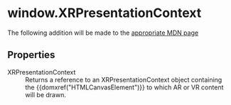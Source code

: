 # window.XRPresentationContext

The following addition will be made to the [appropriate MDN page](https://developer.mozilla.org/en-US/docs/Web/API/Window)

## Properties

<dl>
  <dt>XRPresentationContext</dt>
  <dd>Returns a reference to an XRPresentationContext object containing the {{domxref("HTMLCanvasElement")}} to which AR or VR content will be drawn.</dd>
</dl>
